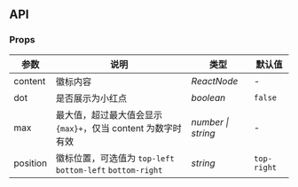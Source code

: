 ## API

### Props

| 参数     | 说明                                                         | 类型               | 默认值      |
| -------- | ------------------------------------------------------------ | ------------------ | ----------- |
| content  | 徽标内容                                                     | _ReactNode_        | -           |
| dot      | 是否展示为小红点                                             | _boolean_          | `false`     |
| max      | 最大值，超过最大值会显示 `{max}+`，仅当 content 为数字时有效 | _number \| string_ | -           |
| position | 徽标位置，可选值为 `top-left` `bottom-left` `bottom-right`   | _string_           | `top-right` |
